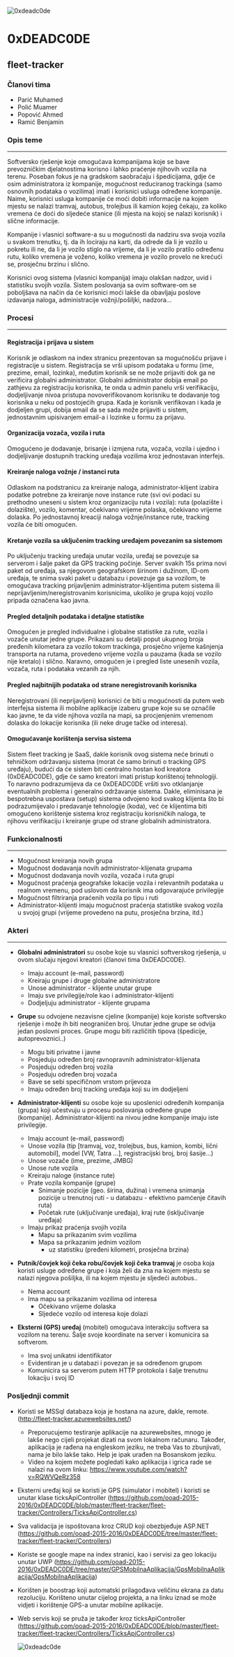 ﻿![0xdeadc0de](https://raw.githubusercontent.com/ooad-2015-2016/0xDEADC0DE/master/header.png)

# 0xDEADC0DE

## fleet-tracker

### Članovi tima

* Parić Muhamed
* Polić Muamer
* Popović Ahmed
* Ramić Benjamin

### Opis teme
---

Softversko rješenje koje omogućava kompanijama koje se bave prevozničkim djelatnostima korisno i lahko praćenje njihovih vozila na terenu. Poseban fokus je na gradskom saobraćaju i špedicijama, gdje će osim administratora iz kompanije, mogućnost reduciranog trackinga (samo osnovnih podataka o vozilima) imati i korisnici usluga određene kompanije. Naime, korisnici usluga kompanije će moći dobiti informacije na kojem mjestu se nalazi tramvaj, autobus, trolejbus ili kamion kojeg čekaju, za koliko vremena će doći do sljedeće stanice (ili mjesta na kojoj se nalazi korisnik) i slične informacije.

Kompanije i vlasnici software-a su u mogućnosti da nadziru sva svoja vozila u svakom trenutku, tj. da ih lociraju na karti, da odrede da li je vozilo u pokretu ili ne, da li je vozilo stiglo na vrijeme, da li je vozilo pratilo određenu rutu, koliko vremena je voženo, koliko vremena je vozilo provelo ne krećući se, prosječnu brzinu i slično.

Korisnici ovog sistema (vlasnici kompanija) imaju olakšan nadzor, uvid i statistiku svojih vozila. Sistem poslovanja sa ovim software-om se poboljšava na način da će korisnici moći lakše da obavljaju poslove izdavanja naloga, administracije vožnji/pošiljki, nadzora…

### Procesi
---

#### Registracija i prijava u sistem

Korisnik je odlaskom na index stranicu prezentovan sa mogućnošću prijave i registracije u sistem. Registracija se vrši upisom podataka u formu (ime, prezime, email, lozinka), međutim korisnik se ne može prijaviti dok ga ne verificira globalni administrator. Globalni administrator dobija email po zathjevu za registraciju korisnika, te onda u admin panelu vrši verifikaciju, dodjeljivanje nivoa pristupa novoverifikovanom korisniku te dodavanje tog korisnika u neku od postojećih grupa. Kada je korisnik verifikovan i kada je dodjeljen grupi, dobija email da se sada može prijaviti u sistem, jednostavnim upisivanjem email-a i lozinke u formu za prijavu.


#### Organizacija vozača, vozila i ruta

Omogućeno je dodavanje, brisanje i izmjena ruta, vozača, vozila i ujedno i dodjeljivanje dostupnih tracking uređaja vozilima kroz jednostavan interfejs. 

#### Kreiranje naloga vožnje / instanci ruta

Odlaskom na podstranicu za kreiranje naloga, administrator-klijent izabira podatke potrebne za kreiranje nove instance rute (svi ovi podaci su prethodno uneseni u sistem kroz organizaciju ruta i vozila): ruta (polazište i dolazište), vozilo, komentar, očekivano vrijeme polaska, očekivano vrijeme dolaska. Po jednostavnoj kreaciji naloga vožnje/instance rute, tracking vozila će biti omogućen.


#### Kretanje vozila sa uključenim tracking uređajem povezanim sa sistemom
Po uključenju tracking uređaja unutar vozila, uređaj se povezuje sa serverom i šalje paket da GPS tracking počinje. Server svakih 15s prima novi paket od uređaja, sa njegovom geografskom širinom i dužinom, ID-om uređaja, te snima svaki paket u databazu i povezuje ga sa vozilom, te omogućava tracking prijavljenim administrator-klijentima putem sistema ili neprijavljenim/neregistrovanim korisnicima, ukoliko je grupa kojoj vozilo pripada označena kao javna.

#### Pregled detaljnih podataka i detaljne statistike
Omogućen je pregled individualne i globalne statistike za rute, vozila i vozače unutar jedne grupe. Prikazani su detalji poput ukupnog broja pređenih kilometara za vozilo tokom trackinga, prosječno vrijeme kašnjenja transporta na rutama, provedeno vrijeme vozila u pauzama (kada se vozilo nije kretalo) i slično. Naravno, omogućen je i pregled liste unesenih vozila, vozača, ruta i podataka vezanih za njih.


#### Pregled najbitnijih podataka od strane neregistrovanih korisnika

Neregistrovani (ili neprijavljeni) korisnici će biti u mogućnosti da putem web interfejsa sistema ili mobilne aplikacije izaberu grupe koje su se označile kao javne, te da vide njihova vozila na mapi, sa procjenjenim vremenom dolaska do lokacije korisnika (ili neke druge tačke od interesa).


#### Omogućavanje korištenja servisa sistema
Sistem fleet tracking je SaaS, dakle korisnik ovog sistema neće brinuti o tehničkom održavanju sistema (morat će samo brinuti o tracking GPS uređaju), budući da će sistem biti centralno hostan kod kreatora (0xDEADC0DE), gdje će samo kreatori imati pristup korištenoj tehnologiji. To naravno podrazumijeva da ce 0xDEADC0DE vršiti svo otklanjanje eventualnih problema i generalno održavanje sistema. Dakle, eliminisana je bespotrebna uspostava (setup) sistema odvojeno kod svakog klijenta što bi podrazumijevalo i predavanje tehnologije (koda), već će klijentima biti omogućeno korištenje sistema kroz registraciju korisničkih naloga, te njihovu verifikaciju i kreiranje grupe od strane globalnih administratora.

### Funkcionalnosti
---

* Mogućnost kreiranja novih grupa
* Mogućnost dodavanja novih administrator-klijenata grupama
* Mogućnost dodavanja novih vozila, vozača i ruta grupi
* Mogućnost praćenja geografske lokacije vozila i relevantnih podataka u realnom vremenu, pod uslovom da korisnik ima odgovarajuće privilegije
* Mogućnost filtriranja praćenih vozila po tipu i ruti
* Administrator-klijenti imaju mogućnost praćenja statistike svakog vozila u svojoj grupi (vrijeme provedeno na putu, prosječna brzina, itd.)

### Akteri
---

* **Globalni administratori** su osobe koje su vlasnici softverskog rješenja, u ovom slučaju njegovi kreatori (članovi tima 0xDEADC0DE). 
  * Imaju account (e-mail, password)
  * Kreiraju grupe i druge globalne administratore
  * Unose administrator - klijente unutar grupe 
  * Imaju sve privilegije/role kao i administrator-klijenti
  * Dodjeljuju administrator - klijente grupama

* **Grupe** su odvojene nezavisne cjeline (kompanije) koje koriste softversko rješenje i može ih biti neograničen broj. Unutar jedne grupe se odvija jedan poslovni proces. Grupe mogu biti različitih tipova (špedicije, autoprevoznici..)
  * Mogu biti privatne i javne
  * Posjeduju određen broj ravnopravnih administrator-klijenata
  * Posjeduju određen broj vozila
  * Posjeduju određen broj vozača
  * Bave se sebi specifičnom vrstom prijevoza
  * Imaju određen broj tracking uređaja koji su im dodjeljeni

* **Administrator-klijenti** su osobe koje su uposlenici određenih kompanija (grupa) koji učestvuju u procesu poslovanja određene grupe (kompanije). Administrator-klijenti na nivou jedne kompanije imaju iste privilegije.
  * Imaju account (e-mail, password)
  * Unose vozila (tip [tramvaj, voz, trolejbus, bus, kamion, kombi, lični automobil], model [VW, Tatra …], registracijski broj, broj šasije...)
  * Unose vozače (ime, prezime, JMBG)
  * Unose rute vozila
  * Kreiraju naloge (instance rute)
  * Prate vozila kompanije (grupe)
    * Snimanje pozicije (geo. širina, dužina) i vremena snimanja pozicije u trenutnoj ruti - u databazu - efektivno pamćenje čitavih ruta)
    * Početak rute (uključivanje uređaja), kraj rute (isključivanje uređaja)
  * Imaju prikaz praćenja svojih vozila
    * Mapu sa prikazanim svim vozilima
    * Mapa sa prikazanim jednim vozilom
      * uz statistiku (pređeni kilometri, prosječna brzina)

* **Putnik/čovjek koji čeka robu/čovjek koji čeka tramvaj** je osoba koja koristi usluge određene grupe i koja želi da zna na kojem mjestu se nalazi njegova pošiljka, ili na kojem mjestu je sljedeći autobus..
  * Nema account
  * Ima mapu sa prikazanim vozilima od interesa
    * Očekivano vrijeme dolaska
    * Sljedeće vozilo od interesa koje dolazi 

* **Eksterni (GPS) uređaj** (mobitel) omogućava interakciju softvera sa vozilom na terenu. Šalje svoje koordinate na server i komunicira sa softverom.
  * Ima svoj unikatni identifikator
  * Evidentiran je u databazi i povezan je sa određenom grupom
  * Komunicira sa serverom putem HTTP protokola i šalje trenutnu lokaciju i svoj ID


### Posljednji commit

* Koristi se MSSql databaza koja je hostana na azure, dakle, remote. (http://fleet-tracker.azurewebsites.net/)
  * Preporucujemo testiranje aplikacije na azurewebsites, mnogo je lakše nego cijeli projekat dizati na svom lokalnom računaru. Također, aplikacija je rađena na engleskom jeziku, ne treba Vas to zbunjivati, nama je bilo lakše tako. Help je ipak urađen na Bosanskom jeziku.
  * Video na kojem možete pogledati kako aplikacija i igrica rade se nalazi na ovom linku: https://www.youtube.com/watch?v=RQWVQeRz358
* Eksterni uređaj koji se koristi je GPS (simulator i mobitel) i koristi se unutar klase ticksApiController (https://github.com/ooad-2015-2016/0xDEADC0DE/blob/master/fleet-tracker/fleet-tracker/Controllers/TicksApiController.cs)
* Sva validacija je ispoštovana kroz CRUD koji obezbjeđuje ASP.NET (https://github.com/ooad-2015-2016/0xDEADC0DE/tree/master/fleet-tracker/fleet-tracker/Controllers)
* Koriste se google mape na index stranici, kao i servisi za geo lokaciju unutar UWP (https://github.com/ooad-2015-2016/0xDEADC0DE/tree/master/GPSMobilnaAplikacija/GpsMobilnaAplikacija/GpsMobilnaAplikacija)
* Korišten je boostrap koji automatski prilagođava veličinu ekrana za datu rezoluciju. Korišteno unutar cijelog projekta, a na linku iznad se može vidjeti i korištenje GPS-a unutar mobilne aplikacije.
* Web servis koji se pruža je također kroz ticksApiController (https://github.com/ooad-2015-2016/0xDEADC0DE/blob/master/fleet-tracker/fleet-tracker/Controllers/TicksApiController.cs)

  ![0xdeadc0de](https://raw.githubusercontent.com/ooad-2015-2016/0xDEADC0DE/master/deadcode.png)
